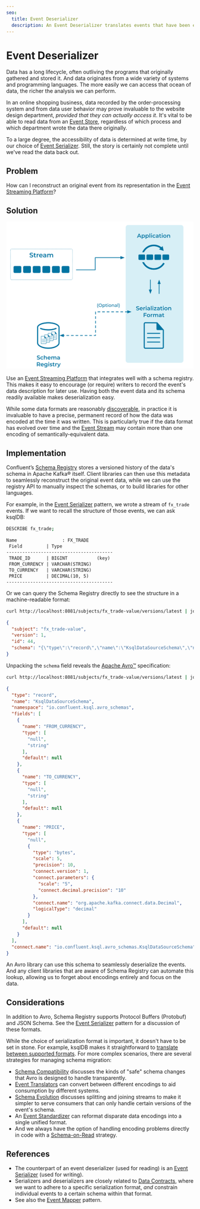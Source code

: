 ```yaml
---
seo:
  title: Event Deserializer
  description: An Event Deserializer translates events that have been encoded for storage into usable, language-specific data structures.
---
```


# Event Deserializer

Data has a long lifecycle, often outliving the programs that
originally gathered and stored it. And data originates from a wide
variety of systems and programming languages. The more easily we can
access that ocean of data, the richer the analysis we can perform.

In an online shopping business, data recorded by the order-processing
system and from data user behavior may prove invaluable to the website
design department, _provided that they can actually access it_. It's
vital to be able to read data from an [Event
Store](../event-storage/event-store.md), regardless of which process
and which department wrote the data there originally.

To a large degree, the accessibility of data is determined at write
time, by our choice of [Event
Serializer](./event-serializer.md). Still, the story is certainly not
complete until we've read the data back out.

## Problem

How can I reconstruct an original event from its representation in the [Event Streaming Platform](../event-stream/event-streaming-platform.md)?

## Solution

![event deserializer](../img/event-deserializer.svg)

Use an [Event Streaming
Platform](../event-stream/event-streaming-platform.md) that integrates
well with a schema registry. This makes it easy to encourage (or
require) writers to record the event's data description for later
use. Having both the event data and its schema readily available makes
deserialization easy.

While some data formats are reasonably
[discoverable](https://en.wikipedia.org/wiki/Discoverability), in
practice it is invaluable to have a precise, permanent record of
how the data was encoded at the time it was written. This is
particularly true if the data format has evolved over time and the
[Event Stream](../event-stream/event-stream.md) may contain more than
one encoding of semantically-equivalent data.

## Implementation

Confluent’s [Schema
Registry](https://docs.confluent.io/cloud/current/cp-component/schema-reg-cloud-config.html)
stores a versioned history of the data's schema in Apache Kafka&reg;
itself. Client libraries can then use this metadata to seamlessly
reconstruct the original event data, while we can use the registry API
to manually inspect the schemas, or to build libraries for other
languages.

For example, in the [Event Serializer](./event-serializer.md) pattern,
we wrote a stream of `fx_trade` events. If we want to recall the
structure of those events, we can ask ksqlDB:

```sh
DESCRIBE fx_trade;
```

```text
Name                 : FX_TRADE
 Field         | Type
----------------------------------------
 TRADE_ID      | BIGINT           (key)
 FROM_CURRENCY | VARCHAR(STRING)
 TO_CURRENCY   | VARCHAR(STRING)
 PRICE         | DECIMAL(10, 5)
----------------------------------------
```

Or we can query the Schema Registry directly to see the structure in a
machine-readable format:

```sh
curl http://localhost:8081/subjects/fx_trade-value/versions/latest | jq .
```

```json
{
  "subject": "fx_trade-value",
  "version": 1,
  "id": 44,
  "schema": "{\"type\":\"record\",\"name\":\"KsqlDataSourceSchema\",\"namespace\":\"io.confluent.ksql.avro_schemas\",\"fields\":[{\"name\":\"FROM_CURRENCY\",\"type\":[\"null\",\"string\"],\"default\":null},{\"name\":\"TO_CURRENCY\",\"type\":[\"null\",\"string\"],\"default\":null},{\"name\":\"PRICE\",\"type\":[\"null\",{\"type\":\"bytes\",\"scale\":5,\"precision\":10,\"connect.version\":1,\"connect.parameters\":{\"scale\":\"5\",\"connect.decimal.precision\":\"10\"},\"connect.name\":\"org.apache.kafka.connect.data.Decimal\",\"logicalType\":\"decimal\"}],\"default\":null}],\"connect.name\":\"io.confluent.ksql.avro_schemas.KsqlDataSourceSchema\"}"
}
```

Unpacking the `schema` field reveals the [Apache Avro&trade;][avro] specification:

```sh
curl http://localhost:8081/subjects/fx_trade-value/versions/latest | jq -rc .schema | jq .
```
```json
{
  "type": "record",
  "name": "KsqlDataSourceSchema",
  "namespace": "io.confluent.ksql.avro_schemas",
  "fields": [
    {
      "name": "FROM_CURRENCY",
      "type": [
        "null",
        "string"
      ],
      "default": null
    },
    {
      "name": "TO_CURRENCY",
      "type": [
        "null",
        "string"
      ],
      "default": null
    },
    {
      "name": "PRICE",
      "type": [
        "null",
        {
          "type": "bytes",
          "scale": 5,
          "precision": 10,
          "connect.version": 1,
          "connect.parameters": {
            "scale": "5",
            "connect.decimal.precision": "10"
          },
          "connect.name": "org.apache.kafka.connect.data.Decimal",
          "logicalType": "decimal"
        }
      ],
      "default": null
    }
  ],
  "connect.name": "io.confluent.ksql.avro_schemas.KsqlDataSourceSchema"
}
```

An Avro library can use this schema to seamlessly deserialize the events.
And any client libraries that are aware of Schema Registry
can automate this lookup, allowing us to forget about encodings
entirely and focus on the data.

## Considerations

In addition to Avro, Schema Registry supports Protocol Buffers (Protobuf) and JSON
Schema. See the [Event Serializer](./event-serializer.md) pattern for a discussion
of these formats.

While the choice of serialization format is important, it doesn't have
to be set in stone. For example, ksqlDB makes it straightforward to [translate between
supported formats](https://kafka-tutorials.confluent.io/changing-serialization-format/ksql.html). For
more complex scenarios, there are several strategies for managing schema
migration:

* [Schema
  Compatibility](../event-stream/schema-evolution/)
  discusses the kinds of "safe" schema changes that Avro is designed
  to handle transparently.
* [Event Translators](../event-processing/event-translator.md) can
  convert between different encodings to aid consumption by different
  systems.
* [Schema
  Evolution](http://localhost:8000/event-stream/schema-evolution/)
  discusses splitting and joining streams to make it simpler to serve
  consumers that can only handle certain versions of the event's
  schema.
* An [Event Standardizer](./event-standardizer.md) can reformat
  disparate data encodings into a single unified format.
* And we always have the option of handling encoding problems directly
  in code with a [Schema-on-Read](./schema-on-read.md) strategy.

## References

* The counterpart of an event deserializer (used for reading) is an [Event Serializer](./event-serializer.md) (used for writing).
* Serializers and deserializers are closely related to [Data
  Contracts](./data-contract.md), where we want to adhere to a
  specific serialization format, _and_ constrain individual events
  to a certain schema within that format.
* See also the [Event Mapper](../event-processing/event-mapper.md) pattern.

[Avro]: https://avro.apache.org/docs/current/
